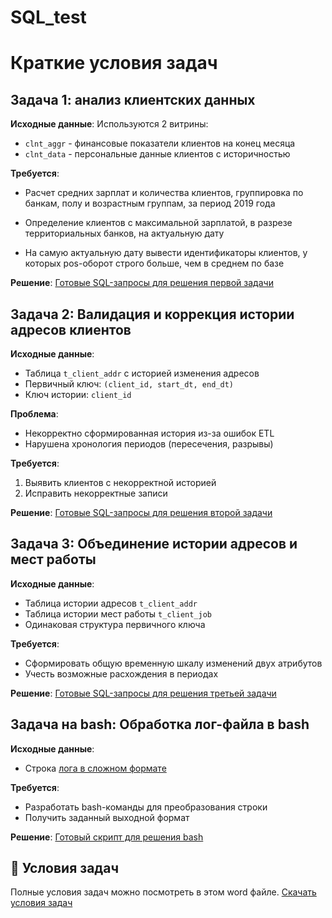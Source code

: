 # SQL_test

# Краткие условия задач
## Задача 1: анализ клиентских данных

**Исходные данные**:
Используются 2 витрины:
- `clnt_aggr` - финансовые показатели клиентов на конец месяца
- `clnt_data` - персональные данные клиентов с историчностью

**Требуется**:
- Расчет средних зарплат и количества клиентов, группировка по банкам, полу и возрастным группам, за период 2019 года

- Определение клиентов с максимальной зарплатой, в разрезе территориальных банков, на актуальную дату

- На самую актуальную дату вывести идентификаторы клиентов, у которых pos-оборот строго больше, чем в среднем по базе

**Решение**:
[Готовые SQL-запросы для решения первой задачи](https://github.com/vncvtkv/SQL_test/blob/main/1problem.sql)

## Задача 2: Валидация и коррекция истории адресов клиентов

**Исходные данные**:
- Таблица `t_client_addr` с историей изменения адресов
- Первичный ключ: `(client_id, start_dt, end_dt)`
- Ключ истории: `client_id`

**Проблема**:
- Некорректно сформированная история из-за ошибок ETL
- Нарушена хронология периодов (пересечения, разрывы)

**Требуется**:
1. Выявить клиентов с некорректной историей
2. Исправить некорректные записи

**Решение**:
[Готовые SQL-запросы для решения второй задачи](https://github.com/vncvtkv/SQL_test/blob/main/2problem.sql)

## Задача 3: Объединение истории адресов и мест работы

**Исходные данные**:
- Таблица истории адресов `t_client_addr`
- Таблица истории мест работы `t_client_job`
- Одинаковая структура первичного ключа

**Требуется**:
- Сформировать общую временную шкалу изменений двух атрибутов
- Учесть возможные расхождения в периодах

**Решение**:
[Готовые SQL-запросы для решения третьей задачи](https://github.com/vncvtkv/SQL_test/blob/main/3problem.sql)

## Задача на bash: Обработка лог-файла в bash

**Исходные данные**:
- Строка [лога в сложном формате](https://github.com/vncvtkv/SQL_test/blob/main/log.txt)

**Требуется**:
- Разработать bash-команды для преобразования строки
- Получить заданный выходной формат

**Решение**:
[Готовый скрипт для решения bash](https://github.com/vncvtkv/SQL_test/blob/main/bash_problem.sh)


## 📌 Условия задач
Полные условия задач можно посмотреть в этом word файле.
[Скачать условия задач](https://github.com/vncvtkv/SQL_test/blob/main/%D0%97%D0%B0%D0%B4%D0%B0%D0%BD%D0%B8%D1%8F%20SQL_1.docx)


